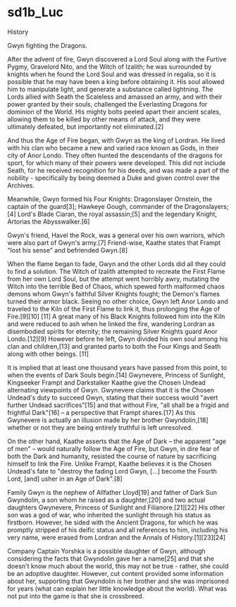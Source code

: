# sd1b_Luc
History

Gwyn fighting the Dragons.

After the advent of fire, Gwyn discovered a Lord Soul along with the Furtive Pygmy, Gravelord Nito, and the Witch of Izalith; he was surrounded by knights when he found the Lord Soul and was dressed in regalia, so it is possible that he may have been a king before obtaining it. His soul allowed him to manipulate light, and generate a substance called lightning. The Lords allied with Seath the Scaleless and amassed an army, and with their power granted by their souls, challenged the Everlasting Dragons for dominion of the World. His mighty bolts peeled apart their ancient scales, allowing them to be killed by other means of attack, and they were ultimately defeated, but importantly not eliminated.[2]

And thus the Age of Fire began, with Gwyn as the king of Lordran. He lived with his clan who became a new and varied race known as Gods, in their city of Anor Londo. They often hunted the descendants of the dragons for sport, for which many of their powers were developed. This did not include Seath, for he received recognition for his deeds, and was made a part of the nobility - specifically by being deemed a Duke and given control over the Archives.

Meanwhile, Gwyn formed his Four Knights: Dragonslayer Ornstein, the captain of the guard[3]; Hawkeye Gough, commander of the Dragonslayers;[4] Lord's Blade Ciaran, the royal assassin;[5] and the legendary Knight, Artorias the Abysswalker.[6]

Gwyn's friend, Havel the Rock, was a general over his own warriors, which were also part of Gwyn's army.[7] Friend-wise, Kaathe states that Frampt "lost his sense" and befriended Gwyn.[8]

When the flame began to fade, Gwyn and the other Lords did all they could to find a solution. The Witch of Izalith attempted to recreate the First Flame from her own Lord Soul, but the attempt went horribly awry, mutating the Witch into the terrible Bed of Chaos, which spewed forth malformed chaos demons whom Gwyn's faithful Silver Knights fought; the Demon's flames turned their armor black. Seeing no other choice, Gwyn left Anor Londo and traveled to the Kiln of the First Flame to link it, thus prolonging the Age of Fire.[9][10] [11] A great many of his Black Knights followed him into the Kiln and were reduced to ash when he linked the fire, wandering Lordran as disembodied spirits for eternity; the remaining Silver Knights guard Anor Londo.[12][9] However before he left, Gwyn divided his own soul among his clan and children,[13] and granted parts to both the Four Kings and Seath along with other beings. [11]

It is implied that at least one thousand years have passed from this point, to when the events of Dark Souls begin.[14] Gwynevere, Princess of Sunlight, Kingseeker Frampt and Darkstalker Kaathe give the Chosen Undead alternating viewpoints of Gwyn. Gwynevere claims that it is the Chosen Undead's duty to succeed Gwyn, stating that their success would "avert further Undead sacrifices"[15] and that without Fire, "all shall be a frigid and frightful Dark"[16] – a perspective that Frampt shares.[17] As this Gwynevere is actually an illusion made by her brother Gwyndolin,[18] whether or not they are being entirely truthful is left unresolved.

On the other hand, Kaathe asserts that the Age of Dark – the apparent "age of men" – would naturally follow the Age of Fire, but Gwyn, in dire fear of both the Dark and humanity, resisted the course of nature by sacrificing himself to link the Fire. Unlike Frampt, Kaathe believes it is the Chosen Undead's fate to "destroy the fading Lord Gwyn, [...] become the Fourth Lord, [and] usher in an Age of Dark".[8]

Family
Gwyn is the nephew of Allfather Lloyd[19] and father of Dark Sun Gwyndolin, a son whom he raised as a daughter,[20] and two actual daughters Gwynevere, Princess of Sunlight and Filianore.[21][22] His other son was a god of war, who inherited the sunlight through his status as firstborn. However, he sided with the Ancient Dragons, for which he was promptly stripped of his deific status and all references to him, including his very name, were erased from Lordran and the Annals of History.[1][23][24]

Company Captain Yorshka is a possible daughter of Gwyn, although considering the facts that Gwyndolin gave her a name[25] and that she doesn't know much about the world, this may not be true - rather, she could be an adoptive daughter. However, cut content provided some information about her, supporting that Gwyndolin is her brother and she was imprisoned for years (what can explain her little knowledge about the world). What was not put into the game is that she is crossbreed.